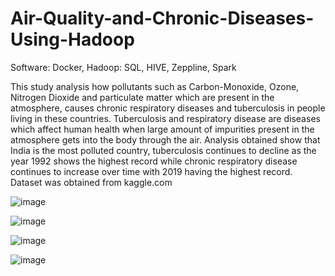 # Air-Quality-and-Chronic-Diseases-Using-Hadoop

Software: Docker, Hadoop: SQL, HIVE, Zeppline, Spark

This study analysis how pollutants such as Carbon-Monoxide, Ozone, Nitrogen Dioxide and particulate matter which are present in the atmosphere, causes chronic respiratory diseases and tuberculosis in people living in these countries. Tuberculosis and respiratory disease are diseases which affect human health when large amount of impurities present in the atmosphere gets into the body through the air. Analysis obtained show that India is the most polluted country, tuberculosis continues to decline as the year 1992 shows the highest record while chronic respiratory disease continues to increase over time with 2019 having the highest record. Dataset was obtained from kaggle.com     

![image](https://github.com/Edosaig/Air-Quality-and-Chronic-Diseases-Using-Hadoop/assets/107155943/f3c5da64-da37-4321-9783-b37975aee66d)





![image](https://github.com/Edosaig/Air-Quality-and-Chronic-Diseases-Using-Hadoop/assets/107155943/abe6cab4-68aa-46c0-8b0d-3b4fde1ff85c)





![image](https://github.com/Edosaig/Air-Quality-and-Chronic-Diseases-Using-Hadoop/assets/107155943/656a910e-0fba-4103-9691-e63a73701bb2)





![image](https://github.com/Edosaig/Air-Quality-and-Chronic-Diseases-Using-Hadoop/assets/107155943/9a277e3e-7820-40dd-9d08-e4c5c947f286)


